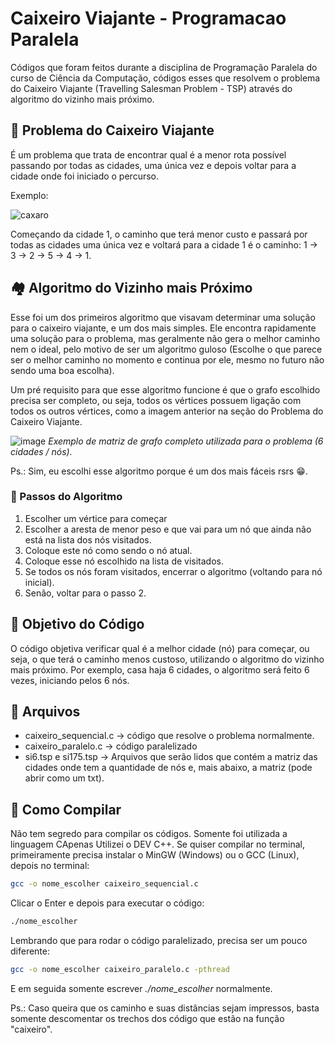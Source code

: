 # Caixeiro Viajante - Programacao Paralela

Códigos que foram feitos durante a disciplina de Programação Paralela do curso de Ciência da Computação, códigos esses que resolvem o problema
do Caixeiro Viajante (Travelling Salesman Problem - TSP) através do algoritmo do vizinho mais próximo. 


## 📮 Problema do Caixeiro Viajante

É um problema que trata de encontrar qual é a menor rota possível passando por todas as cidades, uma única vez e depois voltar para a cidade onde foi iniciado o percurso.

Exemplo:

![caxaro](https://github.com/rodrigoneves927/Caixeiro-Viajante-Programacao-Paralela/assets/105732866/bf530352-eb3a-4407-8076-875f7ed8dd68)

Começando da cidade 1, o caminho que terá menor custo e passará por todas as cidades uma única vez e voltará para a cidade 1 é o caminho: 1 -> 3 -> 2 -> 5 -> 4 -> 1.

## 🏘️ Algoritmo do Vizinho mais Próximo

Esse foi um dos primeiros algoritmo que visavam determinar uma solução para o caixeiro viajante, e um dos mais simples. Ele encontra rapidamente uma solução para o problema, mas geralmente não gera o melhor caminho nem o ideal, pelo motivo de ser um algoritmo guloso (Escolhe o que parece ser o melhor caminho no momento e continua por ele, mesmo no futuro não sendo uma boa escolha). 

Um pré requisito para que esse algoritmo funcione é que o grafo escolhido precisa ser completo, ou seja, todos os vértices possuem ligação com todos os outros vértices, como a imagem anterior na seção do Problema do Caixeiro Viajante.

![image](https://github.com/rodineves/Caixeiro-Viajante-Programacao-Paralela/assets/105732866/48b5cbe0-daae-4be8-bd04-2298a3afd296)
<i>Exemplo de matriz de grafo completo utilizada para o problema (6 cidades / nós).</i>

Ps.: Sim, eu escolhi esse algoritmo porque é um dos mais fáceis rsrs 😁.

### 👣 Passos do Algoritmo

1. Escolher um vértice para começar
2. Escolher a aresta de menor peso e que vai para um nó que ainda não está na lista dos nós visitados.
3. Coloque este nó como sendo o nó atual.
4. Coloque esse nó escolhido na lista de visitados.
5. Se todos os nós foram visitados, encerrar o algoritmo (voltando para nó inicial).
6. Senão, voltar para o passo 2.

## 🤔 Objetivo do Código
O código objetiva verificar qual é a melhor cidade (nó) para começar, ou seja, o que terá o caminho menos custoso, utilizando o algoritmo do vizinho mais próximo.
Por exemplo, casa haja 6 cidades, o algoritmo será feito 6 vezes, iniciando pelos 6 nós.

## 📂 Arquivos

- caixeiro_sequencial.c -> código que resolve o problema normalmente.
- caixeiro_paralelo.c -> código paralelizado
- si6.tsp e si175.tsp -> Arquivos que serão lidos que contém a matriz das cidades onde tem a quantidade de nós e, mais abaixo, a matriz (pode abrir como um txt).

## 🏃 Como Compilar
Não tem segredo para compilar os códigos. Somente foi utilizada a linguagem CApenas Utilizei o DEV C++. Se quiser compilar no terminal, primeiramente precisa instalar o MinGW (Windows) ou o GCC (Linux), depois no terminal:

```bash
gcc -o nome_escolher caixeiro_sequencial.c
```
Clicar o Enter e depois para executar o código:

```bash
./nome_escolher
```
Lembrando que para rodar o código paralelizado, precisa ser um pouco diferente:

```bash
gcc -o nome_escolher caixeiro_paralelo.c -pthread
```
E em seguida somente escrever <i>./nome_escolher</i> normalmente.

Ps.: Caso queira que os caminho e suas distâncias sejam impressos, basta somente descomentar os trechos dos código que estão na função "caixeiro".


